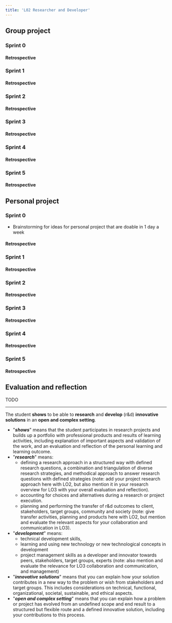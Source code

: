 ```yaml
---
title: 'L02 Researcher and Developer'
---
```


## Group project

### Sprint 0




#### Retrospective


### Sprint 1


#### Retrospective

### Sprint 2

#### Retrospective

### Sprint 3

#### Retrospective

### Sprint 4

#### Retrospective

### Sprint 5

#### Retrospective

## Personal project

### Sprint 0

- Brainstorming for ideas for personal project that are doable in 1 day a week


#### Retrospective



### Sprint 1

#### Retrospective

### Sprint 2

#### Retrospective

### Sprint 3

#### Retrospective

### Sprint 4

#### Retrospective

### Sprint 5

#### Retrospective

## Evaluation and reflection

TODO

---

The student **shows** to be able to **research** and **develop** (r&d) **innovative solutions** in an **open and complex setting**.

- "**_shows_**" means that the student participates in research projects and builds up a portfolio with professional products and results of learning activities, including explanation of important aspects and validation of the work, and an evaluation and reflection of the personal learning and learning outcome.
- "**_research_**" means:
  - defining a research approach in a structured way with defined research questions, a combination and triangulation of diverse research strategies, and methodical approach to answer research questions with defined strategies (note: add your project research approach here with LO2, but also mention it in your research overview for LO3 with your overall evaluation and reflection).
  - accounting for choices and alternatives during a research or project execution.
  - planning and performing the transfer of r&d outcomes to client, stakeholders, target groups, community and society (note: give transfer activities, planning and products here with LO2, but mention and evaluate the relevant aspects for your collaboration and communication in LO3).
- "**_development_**" means:
  - technical development skills,
  - learning and using new technology or new technological concepts in development
  - project management skills as a developer and innovator towards peers, stakeholders, target groups, experts (note: also mention and evaluate the relevance for LO3 collaboration and communication, and management)
- "**_innovative solutions_**" means that you can explain how your solution contributes in a new way to the problem or wish from stakeholders and target groups. This includes considerations on technical, functional, organizational, societal, sustainable, and ethical aspects.
- "**_open and complex setting_**" means that you can explain how a problem or project has evolved from an undefined scope and end result to a structured but flexible route and a defined innovative solution, including your contributions to this process.
